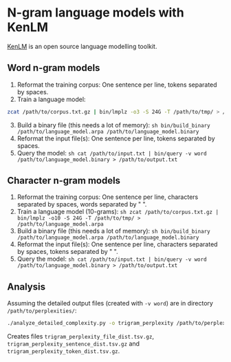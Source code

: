 # N-gram language models with KenLM

[KenLM](https://kheafield.com/code/kenlm/) is an open source language
modelling toolkit.


## Word n-gram models

  1. Reformat the training corpus: One sentence per line, tokens
     separated by spaces.
  2. Train a language model:
```sh
zcat /path/to/corpus.txt.gz | bin/lmplz -o3 -S 24G -T /path/to/tmp/ > /path/to/language_model.arpa
```
  3. Build a binary file (this needs a lot of memory):
    ```sh
bin/build_binary /path/to/language_model.arpa /path/to/language_model.binary
    ```
  4. Reformat the input file(s): One sentence per line, tokens
     separated by spaces.
  5. Query the model:
    ```sh
cat /path/to/input.txt | bin/query -v word /path/to/language_model.binary > /path/to/output.txt
    ```

## Character n-gram models

  1. Reformat the training corpus: One sentence per line, characters
     separated by spaces, words separated by " </w> ".
  2. Train a language model (10-grams):
    ```sh
zcat /path/to/corpus.txt.gz | bin/lmplz -o10 -S 24G -T /path/to/tmp/ > /path/to/language_model.arpa
    ```
  3. Build a binary file (this needs a lot of memory):
    ```sh
bin/build_binary /path/to/language_model.arpa /path/to/language_model.binary
    ```
  4. Reformat the input file(s): One sentence per line, characters
     separated by spaces, tokens separated by " </w> ".
  5. Query the model:
    ```sh
cat /path/to/input.txt | bin/query -v word /path/to/language_model.binary > /path/to/output.txt
    ```

## Analysis

Assuming the detailed output files (created with `-v word`) are in
directory `/path/to/perplexities/`:
```sh
./analyze_detailed_complexity.py -o trigram_perplexity /path/to/perplexities/
```

Creates files `trigram_perplexity_file_dist.tsv.gz`,
`trigram_perplexity_sentence_dist.tsv.gz` and
`trigram_perplexity_token_dist.tsv.gz`.
